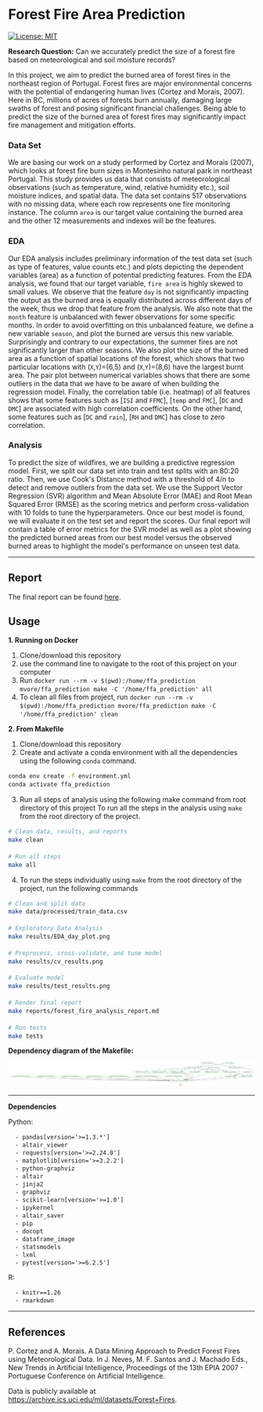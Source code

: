 # Forest Fire Area Prediction

[![License: MIT](https://img.shields.io/badge/License-MIT-yellow.svg)](https://opensource.org/licenses/MIT)

**Research Question:** Can we accurately predict the size of a forest fire based on meteorological and soil moisture records?

In this project, we aim to predict the burned area of forest fires in the northeast region of Portugal. Forest fires are major environmental concerns with the potential of endangering human lives (Cortez and Morais, 2007). Here in BC, millions of acres of forests burn annually, damaging large swaths of forest and posing significant financial challenges. Being able to predict the size of the burned area of forest fires may significantly impact fire management and mitigation efforts.

### Data Set

We are basing our work on a study performed by Cortez and Morais (2007), which looks at forest fire burn sizes in Montesinho natural park in northeast Portugal. This study provides us data that consists of meteorological observations (such as temperature, wind, relative humidity etc.), soil moisture indices, and spatial data. The data set contains 517 observations with no missing data, where each row represents one fire monitoring instance. The column `area` is our target value containing the burned area and the other 12 measurements and indexes will be the features.

### EDA

Our EDA analysis includes preliminary information of the test data set (such as type of features, value counts etc.) and plots depicting the dependent variables (area) as a function of potential predicting features. From the EDA analysis, we found that our target variable, `fire area` is highly skewed to small values. We observe that the feature `day` is not significantly impacting the output as the burned area is equally distributed across different days of the week, thus we drop that feature from the analysis. We also note that the `month` feature is unbalanced with fewer observations for some specific months. In order to avoid overfitting on this unbalanced feature, we define a new variable `season`, and plot the burned are versus this new variable. Surprisingly and contrary to our expectations, the summer fires are not significantly larger than other seasons. We also plot the size of the burned area as a function of spatial locations of the forest, which shows that two particular locations with (`X`,`Y`)=(6,5) and (`X`,`Y`)=(8,6) have the largest burnt area. The pair plot between numerical variables shows that there are some outliers in the data that we have to be aware of when building the regression model. Finally, the correlation table (i.e. heatmap) of all features shows that some features such as \[`ISI` and `FFMC`\], \[`temp` and `FMC`\], \[`DC` and `DMC`\] are associated with high correlation coefficients. On the other hand, some features such as \[`DC` and `rain`\], \[`RH` and `DMC`\] has close to zero correlation.

### Analysis

To predict the size of wildfires, we are building a predictive regression model. First, we split our data set into train and test splits with an 80:20 ratio. Then, we use Cook's Distance method with a threshold of 4/n to detect and remove outliers from the data set. We use the Support Vector Regression (SVR) algorithm and Mean Absolute Error (MAE) and Root Mean Squared Error (RMSE) as the scoring metrics and perform cross-validation with 10 folds to tune the hyperparameters. Once our best model is found, we will evaluate it on the test set and report the scores. Our final report will contain a table of error metrics for the SVR model as well as a plot showing the predicted burned areas from our best model versus the observed burned areas to highlight the model's performance on unseen test data.

------------------------------------------------------------------------

## Report

The final report can be found [here](https://ubc-mds.github.io/forest-fire-area-prediction-group-2/reports/forest_fire_analysis_report.html).


## Usage

**1. Running on Docker**

1.  Clone/download this repository
2.  use the command line to navigate to the root of this project on your computer
3.  Run `docker run --rm -v $(pwd):/home/ffa_prediction mvore/ffa_prediction make -C '/home/ffa_prediction' all`
4.  To clean all files from project, run `docker run --rm -v $(pwd):/home/ffa_prediction mvore/ffa_prediction make -C '/home/ffa_prediction' clean`

**2. From Makefile**

1.  Clone/download this repository
2.  Create and activate a conda environment with all the dependencies using the following `conda` command.

``` bash
conda env create -f environment.yml
conda activate ffa_prediction
```

3.  Run all steps of analysis using the following make command from root directory of this project To run all the steps in the analysis using `make` from the root directory of the project.

``` bash
# Clean data, results, and reports
make clean

# Run all steps
make all
```

4.  To run the steps individually using `make` from the root directory of the project, run the following commands

``` bash
# Clean and split data
make data/processed/train_data.csv

# Exploratory Data Analysis
make results/EDA_day_plot.png

# Preprocess, cross-validate, and tune model
make results/cv_results.png

# Evaluate model
make results/test_results.png

# Render final report
make reports/forest_fire_analysis_report.md

# Run tests
make tests
```
**Dependency diagram of the Makefile:**

![alt text](results/makefile_dependency_diagram.png)

------------------------------------------------------------------------

**Dependencies**

Python:

      - pandas[version='>=1.3.*']
      - altair_viewer
      - requests[version='>=2.24.0']
      - matplotlib[version='>=3.2.2']
      - python-graphviz
      - altair
      - jinja2
      - graphviz
      - scikit-learn[version='>=1.0']
      - ipykernel
      - altair_saver
      - pip
      - docopt
      - dataframe_image
      - statsmodels
      - lxml
      - pytest[version='>=6.2.5']

R:

      - knitr==1.26
      - rmarkdown
      

------------------------------------------------------------------------

## References

P. Cortez and A. Morais. A Data Mining Approach to Predict Forest Fires using Meteorological Data. In J. Neves, M. F. Santos and J. Machado Eds., New Trends in Artificial Intelligence, Proceedings of the 13th EPIA 2007 - Portuguese Conference on Artificial Intelligence.

Data is publicly available at <https://archive.ics.uci.edu/ml/datasets/Forest+Fires>.
